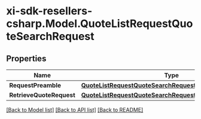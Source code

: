 # xi-sdk-resellers-csharp.Model.QuoteListRequestQuoteSearchRequest

## Properties

Name | Type | Description | Notes
------------ | ------------- | ------------- | -------------
**RequestPreamble** | [**QuoteListRequestQuoteSearchRequestRequestPreamble**](QuoteListRequestQuoteSearchRequestRequestPreamble.md) |  | [optional] 
**RetrieveQuoteRequest** | [**QuoteListRequestQuoteSearchRequestRetrieveQuoteRequest**](QuoteListRequestQuoteSearchRequestRetrieveQuoteRequest.md) |  | [optional] 

[[Back to Model list]](../README.md#documentation-for-models) [[Back to API list]](../README.md#documentation-for-api-endpoints) [[Back to README]](../README.md)

